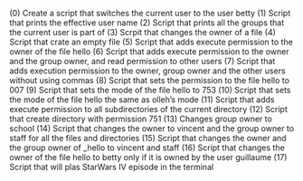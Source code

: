 
(0) Create a script that switches the current user to the user betty
(1) Script that prints the effective user name
(2) Script that prints all the groups that the current user is part of
(3) Scrpit that changes the owner of a file
(4) Script that crate an empty file
(5) Script that adds execute permission to the owner of the file hello
(6) Script that adds execute permission to the owner and the group owner, and read permission to other users
(7) Script that adds execution permission to the owner, group owner and the other users without using commas
(8) Script that sets the permission to the file hello to 007
(9) Script that sets the mode of the file hello to 753
(10) Script that sets the mode of the file hello the same as olleh’s mode
(11) Script that adds execute permission to all subdirectories of the current directory
(12) Script that create directory with permission 751
(13) Changes group owner to school
(14) Script that changes the owner to vincent and the group owner to staff for all the files and directories
(15) Script that changes the owner and the group owner of _hello to vincent and staff
(16) Script that changes the owner of the file hello to betty only if it is owned by the user guillaume
(17) Script that will plas StarWars IV episode in the terminal
